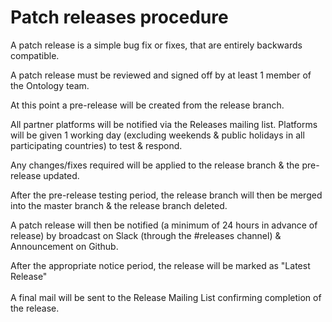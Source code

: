 # Patch releases procedure

A patch release is a simple bug fix or fixes, that are entirely backwards compatible.

A patch release must be reviewed and signed off by at least 1 member of the Ontology team.

At this point a pre-release will be created from the release branch.

All partner platforms will be notified via the Releases mailing list. Platforms will be given 1 working day (excluding weekends & public holidays in all participating countries) to test & respond.

Any changes/fixes required will be applied to the release branch & the pre-release updated.

After the pre-release testing period, the release branch will then be merged into the master branch & the release branch deleted.

A patch release will then be notified (a minimum of 24 hours in advance of release) by broadcast on Slack (through the #releases channel) & Announcement on Github.

After the appropriate notice period, the release will be marked as "Latest Release"\
\
A final mail will be sent to the Release Mailing List confirming completion of the release.
